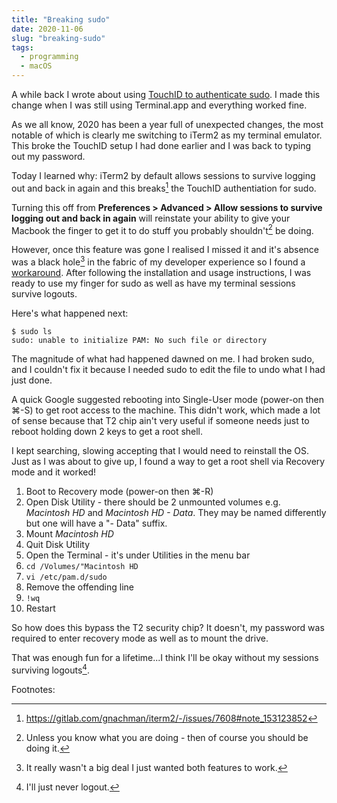 ```yaml
---
title: "Breaking sudo"
date: 2020-11-06
slug: "breaking-sudo"
tags:
  - programming
  - macOS
---
```


A while back I wrote about using [TouchID to authenticate sudo](/sudo-touchid). I made this change when I was still using Terminal.app and everything worked fine. 

As we all know, 2020 has been a year full of unexpected changes, the most notable of which is clearly me switching to iTerm2 as my terminal emulator. This broke the TouchID setup I had done earlier and I was back to typing out my password. 

Today I learned why: iTerm2 by default allows sessions to survive logging out and back in again and this breaks[^3] the TouchID authentiation for sudo. 

Turning this off from **Preferences > Advanced > Allow sessions to survive logging out and back in again** will reinstate your ability to give your Macbook the finger to get it to do stuff you probably shouldn't[^1] be doing.

However, once this feature was gone I realised I missed it and it's absence was a black hole[^2] in the fabric of my developer experience so I found a [workaround](https://github.com/fabianishere/pam_reattach). After following the installation and usage instructions, I was ready to use my finger for sudo as well as have my terminal sessions survive logouts.

Here's what happened next:
```
$ sudo ls
sudo: unable to initialize PAM: No such file or directory
```

The magnitude of what had happened dawned on me. I had broken sudo, and I couldn't fix it because I needed sudo to edit the file to undo what I had just done. 

A quick Google suggested rebooting into Single-User mode (power-on then ⌘-S) to get root access to the machine. This didn't work, which made a lot of sense because that T2 chip ain't very useful if someone needs just to reboot holding down 2 keys to get a root shell.

I kept searching, slowing accepting that I would need to reinstall the OS. Just as I was about to give up, I found a way to get a root shell via Recovery mode and it worked! 

1. Boot to Recovery mode (power-on then ⌘-R)
2. Open Disk Utility - there should be 2 unmounted volumes e.g. *Macintosh HD* and *Macintosh HD - Data*. They may be named differently but one will have a "- Data" suffix.
3. Mount *Macintosh HD*
4. Quit Disk Utility
5. Open the Terminal - it's under Utilities in the menu bar
6. `cd /Volumes/"Macintosh HD`
7. `vi /etc/pam.d/sudo`
8. Remove the offending line
9. `!wq` 
10. Restart

So how does this bypass the T2 security chip? It doesn't, my password was required to enter recovery mode as well as to mount the drive.

That was enough fun for a lifetime...I think I'll be okay without my sessions surviving logouts[^4].

Footnotes:

[^1]: Unless you know what you are doing - then of course you should be doing it. 
[^2]: It really wasn't a big deal I just wanted both features to work.
[^3]: <https://gitlab.com/gnachman/iterm2/-/issues/7608#note_153123852>
[^4]: I'll just never logout.